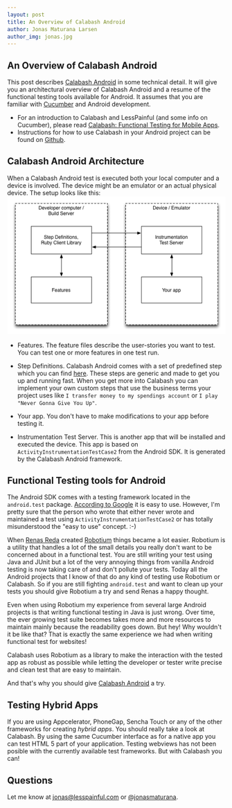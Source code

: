 ```yaml
---
layout: post
title: An Overview of Calabash Android
author: Jonas Maturana Larsen
author_img: jonas.jpg
---
```


An Overview of Calabash Android
-------------------------
This post describes [Calabash Android](http://github.com/calabash/calabash-android) in some technical detail. It will give you an architectural overview of Calabash Android and a resume of the functional testing tools available for Android. It assumes that you  are familiar with [Cucumber](http://cukes.info) and Android development.

- For an introduction to Calabash and LessPainful (and some info on Cucumber), please read [Calabash: Functional Testing for Mobile Apps](/2012/03/07/Calabash/).
- Instructions for how to use Calabash in your Android project can be found on [Github](http://github.com/calabash/calabash-android).


Calabash Android Architecture
-----------------------------
When a Calabash Android test is executed both your local computer and a device is involved. The device might be an emulator or an actual physical device.
The setup looks like this:
![Calabash-Android architecture](/img/CalabashAndroidArchitecture.png)

- Features. The feature files describe the user-stories you want to test. You can test one or more features in one test run.

- Step Definitions. Calabash Android comes with a set of predefined step which you can find [here](https://github.com/calabash/calabash-android/blob/master/features/step_definitions/canned_steps.md). These steps are generic and made to get you up and running fast. 
When you get more into Calabash you can implement your own custom steps that use the business terms your project uses like `I transfer money to my spendings account` or `I play "Never Gonna Give You Up"`.

- Your app. You don't have to make modifications to your app before testing it.

- Instrumentation Test Server. This is another app that will be installed and executed the device. This app is based on `ActivityInstrumentationTestCase2` from the Android SDK. It is generated by the Calabash Android framework.


Functional Testing tools for Android
------------------------------------
The Android SDK comes with a testing framework located in the `android.test` package. [According to Google](http://developer.android.com/resources/tutorials/testing/helloandroid_test.html) it is easy to use. However, I'm pretty sure that the person who wrote that either never wrote and maintained a test using `ActivityInstrumentationTestCase2` or has totally misunderstood the "easy to use" concept. :-)

When [Renas Reda](http://www.linkedin.com/pub/renas-reda/25/70a/932) created [Robotium](http://www.robotium.org) things became a lot easier. Robotium is a utility that handles a lot of the small details you really don't want to be concerned about in a functional test. You are still writing your test using Java and JUnit but a lot of the very annoying things from vanilla Android testing is now taking care of and don't pollute your tests. Today all the Android projects that I know of that do any kind of testing use Robotium or Calabash. So if you are still fighting `android.test` and want to clean up your tests you should give Robotium a try and send Renas a happy thought.

Even when using Robotium my experience from several large Android projects is that writing functional testing in Java is just wrong. Over time, the ever growing test suite becomes takes more and more resources to maintain mainly because the readability goes down. But hey! Why wouldn't it be like that? That is exactly the same experience we had when writing functional test for websites!

Calabash uses Robotium as a library to make the interaction with the tested app as robust as possible while letting the developer or tester write precise and clean test that are easy to maintain.

And that's why you should give [Calabash Android](http://github.com/calabash/calabash-android) a try.

Testing Hybrid Apps
-------------------
If you are using Appcelerator, PhoneGap, Sencha Touch or any of the other frameworks for creating *hybrid apps*. 
You should really take a look at Calabash. By using the same Cucumber interface as for a native app you can test HTML 5 part of your application.
Testing webviews has not been posible with the currently available test frameworks. But with Calabash you can!


Questions
---------
Let me know at jonas@lesspainful.com or [@jonasmaturana](https://twitter.com/#!/jonasmaturana).